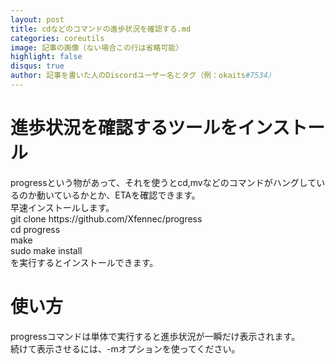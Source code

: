 ```yaml
---
layout: post
title: cdなどのコマンドの進歩状況を確認する.md
categories: coreutils
image: 記事の画像（ない場合この行は省略可能）
highlight: false
disqus: true
author: 記事を書いた人のDiscordユーザー名とタグ（例：okaits#7534）
---
```

 <!-- EthereumAds -->
   <div id="EthereumAds-linuxcodevblog"></div>
   <script src="https://ethereumads.com/adviewer.js">
   </script>
   <script>
       EthereumAds.initAdSlot({
           acceptedCurrencies: ["ALL"], // option ALL for all whitelisted tokens, ETH for Ethereum, DAI for DAI Stablecoin
           //validatorEndpoint:"", // optional custom validator
           mediaType: "image_320x50",
           fallback: "default", // default, none, custom url
           slot: "linuxcodevblog",
           address: "0xd404f198c4f580727eb11cd69b581d5f10c7efd9",
           platform: "",
           affiliate: "",
           keywords:"", //comma separatedy
           adult: false,
           version: "1.00"
       });
       /*
        for responsive ads add and adjust this according to your needs:
        responsive: [
            { mediaType: "image_728x90", minWidth: 728 },
            { mediaType: "image_300x600" }
        ],
       */
   </script>
   <!-- /EthereumAds --> 
<h1>進歩状況を確認するツールをインストール</h1>
progressという物があって、それを使うとcd,mvなどのコマンドがハングしているのか動いているかとか、ETAを確認できます。<br>
早速インストールします。<br>
git clone https://github.com/Xfennec/progress<br>
cd progress<br>
make<br>
sudo make install<br>
を実行するとインストールできます。<br>
<h1>使い方</h1>
progressコマンドは単体で実行すると進歩状況が一瞬だけ表示されます。<br>
続けて表示させるには、-mオプションを使ってください。<br>